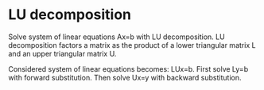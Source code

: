 # LU decomposition

Solve system of linear equations Ax=b with LU decomposition. LU decomposition factors a matrix as the product of a lower triangular matrix L and an upper triangular matrix U. 

Considered system of linear equations becomes: LUx=b. First solve Ly=b with forward substitution. Then solve Ux=y with backward substitution.
